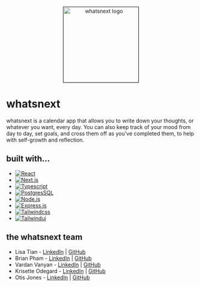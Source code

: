 <p align="center"><img src="https://i.ibb.co/dByD4H7/Pastel-Colorful-Aesthetic-Minimalist-Gradient-Ombre-Elegant-Oval-Brand-Business-Logo.png" alt="whatsnext logo" height="200" border="1" /></p>

# whatsnext

whatsnext is a calendar app that allows you to write down your thoughts, or whatever you want, every day. You can also keep track of your mood from day to day, set goals, and cross them off as you've completed them, to help with self-growth and reflection.

## built with...

- [![React][react.js]][react-url]
- [![Next.js][nextjs.com]][nextjs-url]
- [![Typescript][typescript.com]][typescript-url]
- [![PostgresSQL][postgres.dev]][postgres-url]
- [![Node.js][node.com]][node-url]
- [![Express.js][express.com]][express-url]
- [![Tailwindcss][tailwindcss.com]][tailwindcss-url]
- [![Tailwindui][tailwindui.com]][tailwindui-url]

## the whatsnext team

- Lisa Tian - [LinkedIn](https://www.linkedin.com/in/lisatian-/) | [GitHub](https://github.com/lisatiann)
- Brian Pham - [LinkedIn](https://www.linkedin.com/in/brpham13/) | [GitHub](https://github.com/briannpham)
- Vardan Vanyan - [LinkedIn](https://www.linkedin.com/in/vardanvanyan/) | [GitHub](https://github.com/chopsquad)
- Krisette Odegard - [LinkedIn](https://www.linkedin.com/in/krisette) | [GitHub](https://github.com/krisette)
- Otis Jones - [LinkedIn](https://www.linkedin.com/in/otisjones/) | [GitHub](https://github.com/Otis-Jones)

<!-- MARKDOWN LINKS & IMAGES -->

[react.js]: https://img.shields.io/badge/React-20232A?style=for-the-badge&logo=react&logoColor=61DAFB
[react-url]: https://reactjs.org/
[postgres.dev]: https://img.shields.io/badge/PostgreSQL-316192?style=for-the-badge&logo=postgresql&logoColor=white
[postgres-url]: https://www.postgresql.org/
[electron.com]: https://img.shields.io/badge/Electron-191970?style=for-the-badge&logo=Electron&logoColor=white
[electron-url]: https://www.electronjs.org/
[tailwindcss.com]: https://img.shields.io/badge/Tailwind_CSS-38B2AC?style=for-the-badge&logo=tailwind-css&logoColor=white
[tailwindcss-url]: https://tailwindcss.com/
[tailwindui.com]: https://img.shields.io/badge/Tailwind_UI-38B2AC?style=for-the-badge&logo=tailwind-css&logoColor=white
[tailwindui-url]: https://tailwindui.com/
[node.com]: https://img.shields.io/badge/Node.js-43853D?style=for-the-badge&logo=node.js&logoColor=white
[node-url]: https://nodejs.org/en/
[express.com]: https://img.shields.io/badge/Express.js-404D59?style=for-the-badge
[express-url]: https://expressjs.com/
[typescript.com]: https://img.shields.io/badge/TypeScript-007ACC?style=for-the-badge&logo=typescript&logoColor=white
[typescript-url]: https://www.typescriptlang.org/
[webpack.com]: https://img.shields.io/badge/webpack-%238DD6F9.svg?style=for-the-badge&logo=webpack&logoColor=black
[webpack-url]: https://webpack.js.org/
[nextjs.com]: https://img.shields.io/badge/Next-black?style=for-the-badge&logo=next.js&logoColor=white
[nextjs-url]: https://nextjs.org/
